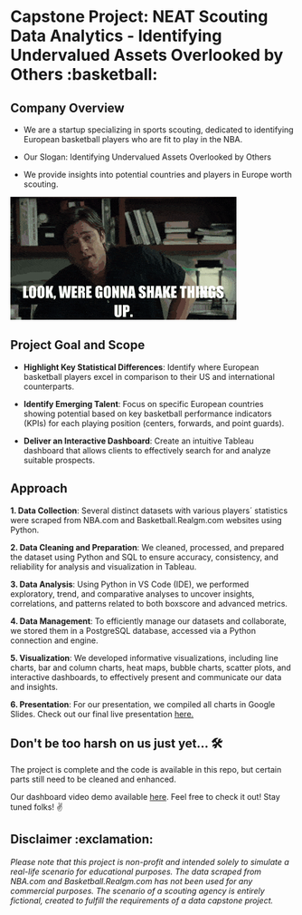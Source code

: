 <h1> Capstone Project: NEAT Scouting Data Analytics - Identifying Undervalued Assets Overlooked by Others :basketball: </h1>  

<h2> Company Overview </h2>  

*  We are a startup specializing in sports scouting, dedicated to identifying European basketball players who are fit to play in the NBA.

*  Our Slogan: Identifying Undervalued Assets Overlooked by Others

*  We provide insights into potential countries and players in Europe worth scouting.

![](pics/bradpittmoneyball.gif)  

<h2> Project Goal and Scope </h2>  

*  **Highlight Key Statistical Differences**: Identify where European basketball players excel in comparison to their US and international counterparts.
  
*  **Identify Emerging Talent**: Focus on specific European countries showing potential based on key basketball performance indicators (KPIs) for each playing position (centers, forwards, and point guards).
  
*  **Deliver an Interactive Dashboard**: Create an intuitive Tableau dashboard that allows clients to effectively search for and analyze suitable prospects.

<h2> Approach </h2>

**1. Data Collection**: Several distinct datasets with various players´ statistics were scraped from NBA.com and Basketball.Realgm.com websites using Python. 

**2. Data Cleaning and Preparation**: We cleaned, processed, and prepared the dataset using Python and SQL to ensure accuracy, consistency, and reliability for analysis and visualization in Tableau. 

**3. Data Analysis**: Using Python in VS Code (IDE), we performed exploratory, trend, and comparative analyses to uncover insights, correlations, and patterns related to both boxscore and advanced metrics.

**4. Data Management**: To efficiently manage our datasets and collaborate, we stored them in a PostgreSQL database, accessed via a Python connection and engine.

**5. Visualization**: We developed informative visualizations, including line charts, bar and column charts, heat maps, bubble charts, scatter plots, and interactive dashboards, to effectively present and communicate our data and insights.

**6. Presentation**: For our presentation, we compiled all charts in Google Slides. Check out our final live presentation [here.](https://docs.google.com/presentation/d/1sZCOxnJRQ4QfDzAp4Lx4Y3WoB4ifM89R/edit?usp=drive_link&ouid=110180696511227343382&rtpof=true&sd=true)

<h2> Don't be too harsh on us just yet...  🛠️</h2>

The project is complete and the code is available in this repo, but certain parts still need to be cleaned and enhanced.  

Our dashboard video demo available [here](https://drive.google.com/file/d/1v8VPUzXmcHHPwnnUjC3OO-MOWdK4WD4C/view?usp=drive_link).  Feel free to check it out! Stay tuned folks! ✌️

<h2> Disclaimer :exclamation:</h2>

<h6>Please note that this project is non-profit and intended solely to simulate a real-life scenario for educational purposes. The data scraped from NBA.com and Basketball.Realgm.com has not been used for any commercial purposes. The scenario of a scouting agency is entirely fictional, created to fulfill the requirements of a data capstone project.</h6>
